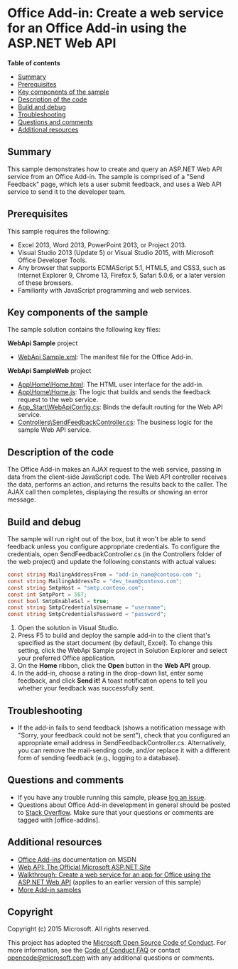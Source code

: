 # Office Add-in: Create a web service for an Office Add-in using the ASP.NET Web API

**Table of contents**

* [Summary](#summary)
* [Prerequisites](#prerequisites)
* [Key components of the sample](#components)
* [Description of the code](#codedescription)
* [Build and debug](#build)
* [Troubleshooting](#troubleshooting)
* [Questions and comments](#questions)
* [Additional resources](#additional-resources)

<a name="summary"></a>
## Summary
This sample demonstrates how to create and query an ASP.NET Web API service from an Office Add-in. The sample is comprised of a "Send Feedback" page, which lets a user submit feedback, and uses a Web API service to send it to the developer team. 

<a name="prerequisites"></a>
## Prerequisites ##

This sample requires the following:  

  - Excel 2013, Word 2013, PowerPoint 2013, or Project 2013.
  - Visual Studio 2013 (Update 5) or Visual Studio 2015, with Microsoft Office Developer Tools. 
  - Any browser that supports ECMAScript 5.1, HTML5, and CSS3, such as Internet Explorer 9, Chrome 13, Firefox 5, Safari 5.0.6, or a later version of these browsers.
  - Familiarity with JavaScript programming and web services.

<a name="components"></a>
## Key components of the sample
The sample solution contains the following key files:


**WebApi Sample** project  
- [WebApi Sample.xml](https://github.com/OfficeDev/Office-Add-in-JavaScript-WebApiService/blob/master/WebApi%20Sample/WebApi%20SampleManifest/WebApi%20Sample.xml): The manifest file for the Office Add-in.

**WebApi SampleWeb** project  
- [App\Home\Home.html](https://github.com/OfficeDev/Office-Add-in-JavaScript-WebApiService/blob/master/WebApi%20SampleWeb/App/Home/Home.html): The HTML user interface for the add-in.
- [App\Home\Home.js](https://github.com/OfficeDev/Office-Add-in-JavaScript-WebApiService/blob/master/WebApi%20SampleWeb/App/Home/Home.js): The logic that builds and sends the feedback request to the web service.
- [App_Start\WebApiConfig.cs](https://github.com/OfficeDev/Office-Add-in-JavaScript-WebApiService/blob/master/WebApi%20SampleWeb/App_Start/WebApiConfig.cs): Binds the default routing for the Web API service.
- [Controllers\SendFeedbackController.cs](https://github.com/OfficeDev/Office-Add-in-JavaScript-WebApiService/blob/master/WebApi%20SampleWeb/Controllers/SendFeedbackController.cs): The business logic for the sample Web API service.

<a name="codedescription"></a>
## Description of the code
The Office Add-in makes an AJAX request to the web service, passing in data from the client-side JavaScript code. The Web API controller receives the data, performs an action, and returns the results back to the caller. The AJAX call then completes, 
 displaying the results or showing an error message.


<a name="build"></a>
## Build and debug ##
The sample will run right out of the box, but it won't be able to send feedback unless you configure appropriate credentials. To configure the credentials, open SendFeedbackController.cs (in the Controllers folder of the web project) and update the following constants with actual values:

```c#
const string MailingAddressFrom = "add-in_name@contoso.com ";
const string MailingAddressTo = "dev_team@contoso.com";
const string SmtpHost = "smtp.contoso.com";
const int SmtpPort = 587;
const bool SmtpEnableSsl = true;
const string SmtpCredentialsUsername = "username";
const string SmtpCredentialsPassword = "password";
```

1. Open the solution in Visual Studio.
2. Press F5 to build and deploy the sample add-in to the client that's specified as the start document (by default, Excel). To change this setting, click the WebApi Sample project in Solution Explorer and select your preferred Office application.
3. On the **Home** ribbon, click the **Open** button in the **Web API** group.
3. In the add-in, choose a rating in the drop-down list, enter some feedback, and click **Send it!** A toast notification opens to tell you whether your feedback was successfully sent.


<a name="troubleshooting"></a>
## Troubleshooting

- If the add-in fails to send feedback (shows a notification message with "Sorry, your feedback could not be sent"), check that you configured an appropriate email address in SendFeedbackController.cs. Alternatively, you can remove the mail-sending code, and/or replace it with a different form of sending feedback (e.g., logging to a database).

<a name="questions"></a>
## Questions and comments ##

- If you have any trouble running this sample, please [log an issue](https://github.com/OfficeDev/Office-Add-in-JavaScript-WebApiService/issues).
- Questions about Office Add-in development in general should be posted to [Stack Overflow](http://stackoverflow.com/questions/tagged/office-addins). Make sure that your questions or comments are tagged with [office-addins].

<a name="additional-resources"></a>
## Additional resources ##

- [Office Add-ins](https://msdn.microsoft.com/library/office/jj220060.aspx) documentation on MSDN
- [Web API: The Official Microsoft ASP.NET Site](http://www.asp.net/web-api)
- [Walkthrough: Create a web service for an app for Office using the ASP.NET Web API](http://blogs.msdn.com/b/officeapps/archive/2013/06/05/create-a-web-service-for-an-app-for-office-using-the-asp-net-web-api.aspx) (applies to an earlier version of this sample)
- [More Add-in samples](https://github.com/OfficeDev?utf8=%E2%9C%93&query=-Add-in)


## Copyright
Copyright (c) 2015 Microsoft. All rights reserved.


This project has adopted the [Microsoft Open Source Code of Conduct](https://opensource.microsoft.com/codeofconduct/). For more information, see the [Code of Conduct FAQ](https://opensource.microsoft.com/codeofconduct/faq/) or contact [opencode@microsoft.com](mailto:opencode@microsoft.com) with any additional questions or comments.
